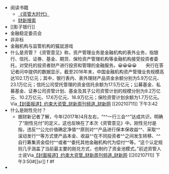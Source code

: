 - 阅读书籍
    - [《资管大时代》](https://www.dedao.cn/reader?id=EJmMZXq1b8qOpBlD69XAdP7LEGaKJWEN2q3xRnme5vrVzo4QMZYgNyk2jNA5467K)
    - [财新搜索](https://search.caixin.com/newsearch/search?special=false&keyword=%E8%B5%84%E7%AE%A1%E6%96%B0%E8%A7%84&channel=&type=1&sort=1&time=&startDate=&endDate=&page=61)
- [[影子银行]]
- 金融稳定委员会
- 非非标
- 金融机构与监管机构的猫鼠游戏
- 什么是资管？《资管意见》称，资产管理业务是金融机构的表外业务，指银行、信托、证券、基金、期货、保险资产管理机构等金融机构接受投资者委托，对受托的投资者财产进行投资和管理的金融服务。😀😀😀😀　　央行在答记者问中提供的数据显示，截至2016年末，中国金融机构资产管理业务规模高达102.1万亿元；其中，银行表内、表外理财产品资金余额分别为5.9万亿元、23.1万亿元；信托公司受托管理的资金信托余额为17.5万亿元；公募基金、私募基金、证券公司资管计划、基金及其子公司资管计划的规模分别为9.2万亿元、10.2万亿元、17.6万亿元、16.9万亿元；保险资管计划余额为1.7万亿元。Via[【封面报道】约束大资管_财新周刊频道_财新网](https://weekly.caixin.com/2017-11-24/101175655.html) [[20210711]] 下午3:42
- 什么是刚性兑付？
    - 据财新记者了解，今年(2017年)4月左右，“^^一行三会^^”达成共识，明确了“刚性兑付”的定义，这也反映在了本次《资管意见》中。刚性兑付是指，违反^^公允价值确定净值^^原则对^^产品进行保本保收益^^、采取^^滚动发行^^等方式使产品本金、收益^^在不同投资者^^之间发生转移、^^自行筹集资金偿付^^或者^^委托其他金融机构代为偿付^^等。“这个认定规则几乎涵盖了当前最主要的刚兑方式，也制约了资金池模式。”前述资管人士说Via[【封面报道】约束大资管_财新周刊频道_财新网](https://weekly.caixin.com/2017-11-24/101175655.html?p6) [[20210711]] 下午3:50#[[sr]] f #f
- 
